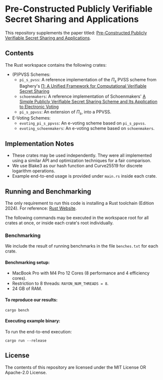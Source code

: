 # Pre-Constructed Publicly Verifiable Secret Sharing and Applications

This repository supplements the paper titled: [Pre-Constructed Publicly Verifiable Secret Sharing and Applications](https://eprint.iacr.org/2025/576).

## Contents
The Rust workspace contains the following crates:

- (P)PVSS Schemes:
	- `pi_s_pvss`: A reference implementation of the $\Pi_{s}$ PVSS scheme from Baghery's [Π: A Unified Framework for Computational Verifiable Secret Sharing](https://eprint.iacr.org/2023/1669)
	- `schoenmakers`: A reference implementation of Schoenmakers' [A Simple Publicly Verifiable Secret Sharing Scheme and Its Application to Electronic Voting](https://doi.org/10.1007/3-540-48405-1_10)
	- `pi_s_ppvss`: An extension of $\Pi_{s}$, into a PPVSS.
- E-Voting Schemes:
	- `evoting_pi_s_ppvss`: An e-voting scheme based on `pi_s_ppvss`.
	- `evoting_schoenmakers`: An e-voting scheme based on `schoenmakers`.

## Implementation Notes

- These crates may be used independently. They were all implemented using a similar API and optimization techniques for a fair comparison.
- We use Blake3 as our hash function and Curve25519 for discrete logarithm operations.
- Example end-to-end usage is provided under `main.rs` inside each crate.

## Running and Benchmarking
The only requirement to run this code is installing a Rust toolchain (Edition 2024). For reference: [Rust Website](https://www.rust-lang.org/tools/install).

The following commands may be executed in the workspace root for all crates at once, or inside each crate's root individually.

### Benchmarking 

We include the result of running benchmarks in the file `benches.txt` for each crate.

#### Benchmarking setup:

- MacBook Pro with M4 Pro 12 Cores (8 performance and 4 efficiency cores).
- Restriction to 8 threads: `RAYON_NUM_THREADS = 8`.
- 24 GB of RAM.

#### To reproduce our results:

```
cargo bench
```

#### Executing example binary:

To run the end-to-end execution:
```
cargo run --release
```

## License
The contents of this repository are licensed under the MIT License OR Apache-2.0 License.

